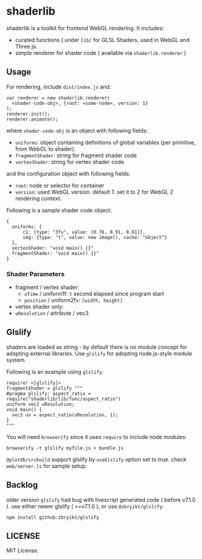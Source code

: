 # shaderlib

shaderlib is a toolkit for frontend WebGL rendering. It includes:

 - curated functions ( under `lib/` for GLSL Shaders, used in WebGL and Three.js.
 - simple renderer for shader code ( available via `shaderlib.renderer` )


## Usage

For rendering, include `dist/index.js` and:

    var renderer = new shaderlib.renderer(
      <shader-code-obj>, {root: <some-node>, version: 1}
    );
    renderer.init();
    renderer.animate();


where `shader-code-obj` is an object with following fields:

 - `uniforms`: object containing definitions of global variables (per primitive, from WebGL to shader).
 - `fragmentShader`: string for fragment shader code
 - `vertexShader`: string for vertex shader code

and the configuration object with following fields:

 - `root`: node or selector for container
 - `version`: used WebGL version. default 1. set it to 2 for WebGL 2 rendering context.

Following is a sample shader code object:

    {
      uniforms: {
          c1: {type: "3fv", value: [0.76, 0.91, 0.81]},
          img: {type: "t", value: new image(), cache: "object"}
      },
      vertexShader: "void main() {}"
      fragmentShader: "void main() {}"
    }

### Shader Parameters

 - fragment / vertex shader:
   - `uTime` / uniform1f: `t` second elapsed since program start
   - `position` / uniform2fv: `[width, height]`
 - vertex shader only:
 - `uResolution` / attribute / vec3


## Glslify

shaders are loaded as string - by default there is no module concept for adopting external libraries. Use `glslify` for adopting node.js-style module system.

Following is an example using `glslify`:

    require! <[glslify]>
    fragmentShader = glslify """
    #pragma glslify: aspect_ratio = require("shaderlib/lib/func/aspect_ratio")
    uniform vec2 uResolution;
    void main() {
      vec3 uv = aspect_ratio(uResolution, 1);
    }
    """

You will need `browserify` since it uses `require` to include node modules:

    browserify -t glslify myfile.js > bundle.js

`@plotdb/srcbuild` support glslify by `useGlslify` option set to true. check `web/server.ls` for sample setup.


## Backlog

older version `glslify` had bug with livescript generated code ( before v7.1.0 ). use either newer glslify ( >=v7.1.0 ), or use `@zbryikt/glslify`:

    npm install github:zbryikt/glslify


## LICENSE

MIT License.

